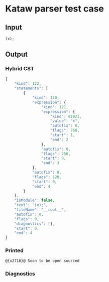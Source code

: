 # Kataw parser test case

## Input

`````js
(x);
`````

## Output

### Hybrid CST

```javascript
{
    "kind": 122,
    "statements": [
        {
            "kind": 120,
            "expression": {
                "kind": 121,
                "expression": {
                    "kind": 81921,
                    "value": "x",
                    "autofix": 0,
                    "flags": 768,
                    "start": 1,
                    "end": 2
                },
                "autofix": 0,
                "flags": 256,
                "start": 0,
                "end": 3
            },
            "autofix": 0,
            "flags": 128,
            "start": 0,
            "end": 4
        }
    ],
    "isModule": false,
    "text": "(x);",
    "fileName": "__root__",
    "autofix": 0,
    "flags": 0,
    "diagnostics": [],
    "start": 0,
    "end": 4
}
```

### Printed

```javascript
@{x2716}@ Soon to be open sourced
```

### Diagnostics

```javascript

```

